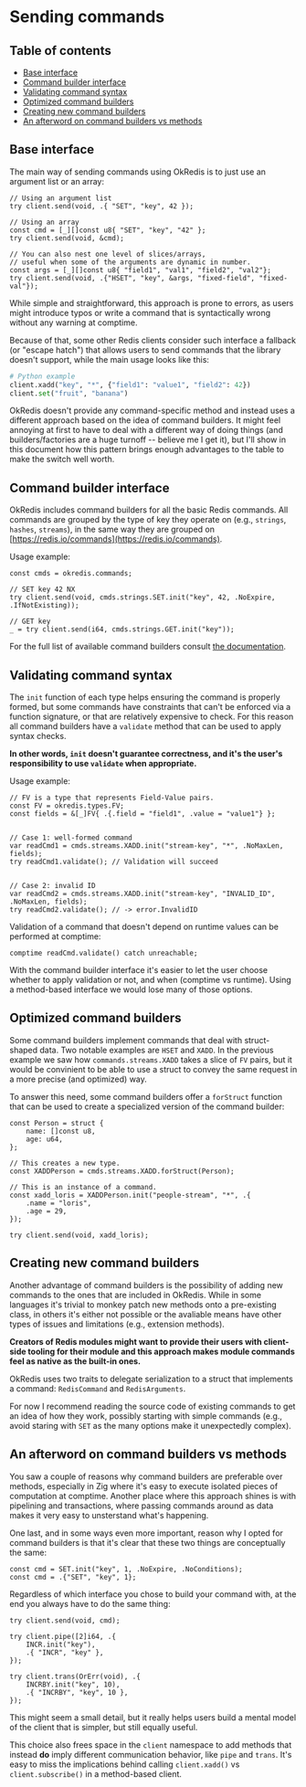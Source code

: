 # Sending commands

## Table of contents
   * [Base interface](#base-interface)
   * [Command builder interface](#command-builder-interface)
   * [Validating command syntax](#validating-command-syntax)
   * [Optimized command builders](#optimized-command-builders)
   * [Creating new command builders](#creating-new-command-builders)
   * [An afterword on command builders vs methods](#an-afterword-on-command-builders-vs-methods)

## Base interface
The main way of sending commands using OkRedis is to just use an argument list
or an array:

```zig
// Using an argument list
try client.send(void, .{ "SET", "key", 42 });

// Using an array
const cmd = [_][]const u8{ "SET", "key", "42" };
try client.send(void, &cmd);

// You can also nest one level of slices/arrays,
// useful when some of the arguments are dynamic in number.
const args = [_][]const u8{ "field1", "val1", "field2", "val2"};
try client.send(void, .{"HSET", "key", &args, "fixed-field", "fixed-val"});
```

While simple and straightforward, this approach is prone to errors, as users 
might introduce typos or write a command that is syntactically wrong without any
warning at comptime.

Because of that, some other Redis clients consider such interface a fallback 
(or "escape hatch") that allows users to send commands that the library doesn't 
support, while the main usage looks like this:

```python
# Python example
client.xadd("key", "*", {"field1": "value1", "field2": 42})
client.set("fruit", "banana")
```

OkRedis doesn't provide any command-specific method and instead uses a different
approach based on the idea of command builders. It might feel annoying at first
to have to deal with a different way of doing things (and builders/factories are
a huge turnoff -- believe me I get it), but I'll show in this document how this 
pattern brings enough advantages to the table to make the switch well worth.


## Command builder interface
OkRedis includes command builders for all the basic Redis commands.
All commands are grouped by the type of key they operate on (e.g., `strings`, 
`hashes`, `streams`), in the same way they are grouped on 
[https://redis.io/commands](https://redis.io/commands).

Usage example:
```zig
const cmds = okredis.commands;

// SET key 42 NX
try client.send(void, cmds.strings.SET.init("key", 42, .NoExpire, .IfNotExisting));

// GET key
_ = try client.send(i64, cmds.strings.GET.init("key"));
```

For the full list of available command builders consult 
[the documentation](https://kristoff.it/zig-okredis/#root).

## Validating command syntax
The `init` function of each type helps ensuring the command is properly formed,
but some commands have constraints that can't be enforced via a function 
signature, or that are relatively expensive to check.
For this reason all command builders have a `validate` method that can be used
to apply syntax checks. 

**In other words, `init` doesn't guarantee correctness, and it's 
the user's responsibility to use `validate` when appropriate.**

Usage example:

```zig
// FV is a type that represents Field-Value pairs.
const FV = okredis.types.FV;
const fields = &[_]FV{ .{.field = "field1", .value = "value1"} };


// Case 1: well-formed command
var readCmd1 = cmds.streams.XADD.init("stream-key", "*", .NoMaxLen, fields);
try readCmd1.validate(); // Validation will succeed


// Case 2: invalid ID
var readCmd2 = cmds.streams.XADD.init("stream-key", "INVALID_ID", .NoMaxLen, fields);
try readCmd2.validate(); // -> error.InvalidID

```

Validation of a command that doesn't depend on runtime values can be performed 
at comptime:

```zig
comptime readCmd.validate() catch unreachable;
```

With the command builder interface it's easier to let the user choose whether
to apply validation or not, and when (comptime vs runtime). Using a method-based
interface we would lose many of those options.

## Optimized command builders
Some command builders implement commands that deal with struct-shaped data.
Two notable examples are `HSET` and `XADD`.
In the previous example we saw how `commands.streams.XADD` takes a slice of `FV`
pairs, but it would be convinient to be able to use a struct to convey the same
request in a more precise (and optimized) way.

To answer this need, some command builders offer a `forStruct` function that
can be used to create a specialized version of the command builder:

```zig
const Person = struct {
    name: []const u8,
    age: u64,
};

// This creates a new type.
const XADDPerson = cmds.streams.XADD.forStruct(Person);

// This is an instance of a command.
const xadd_loris = XADDPerson.init("people-stream", "*", .{
    .name = "loris",
    .age = 29,
});

try client.send(void, xadd_loris);
```

## Creating new command builders
Another advantage of command builders is the possibility of adding new commands 
to the ones that are included in OkRedis.
While in some languages it's trivial to monkey patch new methods onto a 
pre-existing class, in others it's either not possible or the avaliable means
have other types of issues and limitations (e.g., extension methods). 

**Creators of Redis modules might want to provide their users with client-side 
tooling for their module and this approach makes module commands feel as native
as the built-in ones.**

OkRedis uses two traits to delegate serialization to a struct that implements
a command: `RedisCommand` and `RedisArguments`.

For now I recommend reading the source code of existing commands to get an idea
of how they work, possibly starting with simple commands (e.g., avoid staring 
with `SET` as the many options make it unexpectedly complex).


## An afterword on command builders vs methods
You saw a couple of reasons why command builders are preferable over methods, 
especially in Zig where it's easy to execute isolated pieces of computation at 
comptime. Another place where this approach shines is with pipelining and 
transactions, where passing commands around as data makes it very easy to 
unsterstand what's happening.

One last, and in some ways even more important, reason why I opted for command
builders is that it's clear that these two things are conceptually the same:

```zig
const cmd = SET.init("key", 1, .NoExpire, .NoConditions);
const cmd = .{"SET", "key", 1};
```

Regardless of which interface you chose to build your command with, at the end 
you always have to do the same thing:

```zig
try client.send(void, cmd);

try client.pipe([2]i64, .{
    INCR.init("key"),
    .{ "INCR", "key" },
});

try client.trans(OrErr(void), .{
    INCRBY.init("key", 10),
    .{ "INCRBY", "key", 10 },
});
```

This might seem a small detail, but it really helps users build a mental model 
of the client that is simpler, but still equally useful.

This choice also frees space in the `client` namespace to add methods that 
instead **do** imply different communication behavior, like `pipe` and `trans`.
It's easy to miss the implications behind calling `client.xadd()` vs 
`client.subscribe()` in a method-based client.